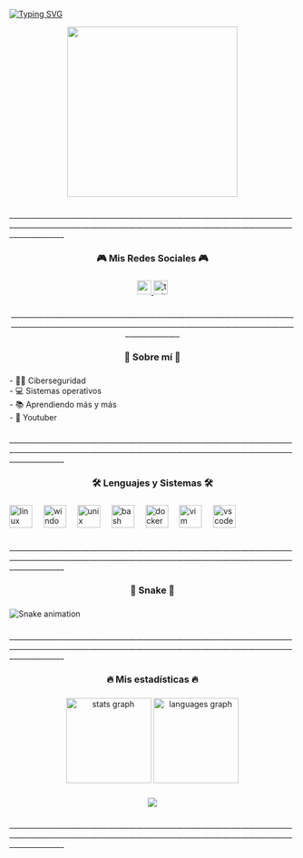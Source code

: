 [![Typing SVG](https://readme-typing-svg.herokuapp.com?font=Fira+Code&pause=1000&color=02F76D&width=435&lines=%F0%9F%92%BB+WELCOME+TO+AUSSTERBEN+%F0%9F%92%BB;%F0%9F%92%96+LINUX+LOVER+%F0%9F%92%96;%F0%9F%92%96+CIBERSEGURITY+LOVER+%F0%9F%92%96)](https://git.io/typing-svg)

<div align="center">
  <img height="300" src="https://media.discordapp.net/attachments/898858401092759552/1316550041686773781/ArciSEC_1.png?ex=675b7446&is=675a22c6&hm=2b065569ca8b6188e746453d84ca81343f19e224bbe5139bad469453e7ae43f4&="  />
</div>

###

<p align="left">___________________________________________________________________________________________________________________________________________________________________________</p>

###

<h3 align="center">🎮 Mis Redes Sociales 🎮</h3>

###

<div align="center">
  <a href="https://www.youtube.com/@ArciSec" target="_blank">
    <img src="https://img.shields.io/static/v1?message=Youtube&logo=youtube&label=&color=FF0000&logoColor=white&labelColor=&style=for-the-badge" height="25" alt="youtube logo"  />
  </a>
  <a href="https://x.com/__owned_" target="_blank">
    <img src="https://img.shields.io/static/v1?message=Twitter&logo=twitter&label=&color=1DA1F2&logoColor=white&labelColor=&style=for-the-badge" height="25" alt="twitter logo"  />
  </a>
</div>

###

<p align="center">___________________________________________________________________________________________________________________________________________________________________________</p>

###

<h3 align="center">🌹 Sobre mí 🌹</h3>

###

<p align="left">- 👩‍💻 Ciberseguridad<br>- 💻 Sistemas operativos<br>- 📚 Aprendiendo más y más<br>- 🔴 Youtuber</p>

###

<p align="left">___________________________________________________________________________________________________________________________________________________________________________</p>

###

<h3 align="center">🛠 Lenguajes y Sistemas 🛠</h3>

###

<div align="left">
  <img src="https://cdn.jsdelivr.net/gh/devicons/devicon/icons/linux/linux-original.svg" height="40" alt="linux logo"  />
  <img width="12" />
  <img src="https://cdn.jsdelivr.net/gh/devicons/devicon/icons/windows8/windows8-original.svg" height="40" alt="windows8 logo"  />
  <img width="12" />
  <img src="https://cdn.jsdelivr.net/gh/devicons/devicon/icons/unix/unix-original.svg" height="40" alt="unix logo"  />
  <img width="12" />
  <img src="https://cdn.jsdelivr.net/gh/devicons/devicon/icons/bash/bash-original.svg" height="40" alt="bash logo"  />
  <img width="12" />
  <img src="https://cdn.jsdelivr.net/gh/devicons/devicon/icons/docker/docker-plain-wordmark.svg" height="40" alt="docker logo"  />
  <img width="12" />
  <img src="https://cdn.jsdelivr.net/gh/devicons/devicon/icons/vim/vim-original.svg" height="40" alt="vim logo"  />
  <img width="12" />
  <img src="https://cdn.jsdelivr.net/gh/devicons/devicon/icons/vscode/vscode-original.svg" height="40" alt="vscode logo"  />
</div>

###

<p align="left">___________________________________________________________________________________________________________________________________________________________________________</p>

###

<h3 align="center">🐍 Snake 🐍</h3>

###

<img src="https://raw.githubusercontent.com/Aussterben/Aussterben/output/snake.svg" alt="Snake animation" />

###

<p align="left">___________________________________________________________________________________________________________________________________________________________________________</p>

###

<h3 align="center">🔥 Mis estadísticas 🔥</h3>

###

<div align="center">
  <img src="https://github-readme-stats.vercel.app/api?username=Aussterben&hide_title=false&hide_rank=false&show_icons=true&include_all_commits=true&count_private=true&disable_animations=false&theme=dracula&locale=en&hide_border=false&order=1" height="150" alt="stats graph"  />
  <img src="https://github-readme-stats.vercel.app/api/top-langs?username=Aussterben&locale=en&hide_title=false&layout=compact&card_width=320&langs_count=5&theme=dracula&hide_border=false&order=2" height="150" alt="languages graph"  />
</div>

###

<div align="center">
  <img src="https://profile-counter.glitch.me/Aussterben/count.svg?"  />
</div>

###

<p align="left">___________________________________________________________________________________________________________________________________________________________________________</p>

###
